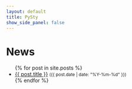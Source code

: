 ```yaml
---
layout: default
title: PySty
show_side_panel: false
---
```


<script>
  const showSidePanel = false; // set this based on the page
  if (!showSidePanel) {
    document.querySelector('.side-panel').style.display = 'none';
  }
</script>

# News
<div class="blog-list">
    <ul>
    {% for post in site.posts %}
        <li>
            <a href="{{ post.url }}">{{ post.title }}</a>
            <small>({{ post.date | date: "%Y-%m-%d" }})</small>
        </li>
    {% endfor %}
    </ul>
</div>